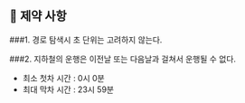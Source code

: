 
## 🚀 제약 사항
###1. 경로 탐색시 초 단위는 고려하지 않는다.

###2. 지하철의 운행은 이전날 또는 다음날과 걸쳐서 운행될 수 없다.
- 최소 첫차 시간 : 0시 0분
- 최대 막차 시간 : 23시 59분


